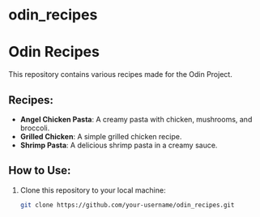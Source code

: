 # odin_recipes
# Odin Recipes

This repository contains various recipes made for the Odin Project.

## Recipes:

- **Angel Chicken Pasta**: A creamy pasta with chicken, mushrooms, and broccoli.
- **Grilled Chicken**: A simple grilled chicken recipe.
- **Shrimp Pasta**: A delicious shrimp pasta in a creamy sauce.

## How to Use:

1. Clone this repository to your local machine:
   ```bash
   git clone https://github.com/your-username/odin_recipes.git
